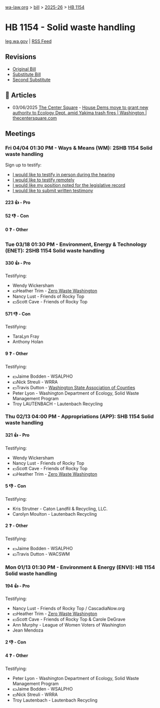 [wa-law.org](/) > [bill](/bill/) > [2025-26](/bill/2025-26/) > [HB 1154](/bill/2025-26/hb/1154/)

# HB 1154 - Solid waste handling
[leg.wa.gov](https://app.leg.wa.gov/billsummary?BillNumber=1154&Year=2025&Initiative=false) | [RSS Feed](./rss.xml)

## Revisions
* [Original Bill](1/)
* [Substitute Bill](S/)
* [Second Substitute](S2/)

## 📰 Articles
* 03/06/2025 [The Center Square](/org/the_center_square/) - [House Dems move to grant new authority to Ecology Dept. amid Yakima trash fires | Washington | thecentersquare.com](https://www.thecentersquare.com/washington/article_05fb14d0-fadd-11ef-b984-67b70fff5b2f.html#:~:text=Second%20Substitute%20House%20Bill%201154)

## Meetings
### Fri 04/04 01:30 PM - Ways & Means (WM): 2SHB 1154 Solid waste handling
Sign up to testify:
* [I would like to testify in person during the hearing](https://app.leg.wa.gov/csi/Testifier/Add?chamber=House&mId=33216&aId=166778&caId=26826&tId=1)
* [I would like to testify remotely](https://app.leg.wa.gov/csi/Testifier/Add?chamber=House&mId=33216&aId=166778&caId=26826&tId=2)
* [I would like my position noted for the legislative record](https://app.leg.wa.gov/csi/Testifier/Add?chamber=House&mId=33216&aId=166778&caId=26826&tId=3)
* [I would like to submit written testimony](https://app.leg.wa.gov/csi/Testifier/Add?chamber=House&mId=33216&aId=166778&caId=26826&tId=4)

#### 223 👍 - Pro

#### 52 👎 - Con

#### 0 ❓ - Other

### Tue 03/18 01:30 PM - Environment, Energy & Technology (ENET): 2SHB 1154 Solid waste handling
#### 330 👍 - Pro
Testifying:
* Wendy Wickersham
* 💵Heather Trim - [Zero Waste Washington](/org/zero_waste_washington/)
* Nancy Lust - Friends of Rocky Top
* 💵Scott Cave - Friends of Rocky Top

#### 571 👎 - Con
Testifying:
* TaraLyn Fray
* Anthony Holan

#### 9 ❓ - Other
Testifying:
* 💵Jaime Bodden - WSALPHO
* 💵Nick Streuli - WRRA
* 💵Travis Dutton - [Washington State Association of Counties](/org/washington_state_association_of_counties/)
* Peter Lyon - Washington Department of Ecology, Solid Waste Management Program
* Troy LAUTENBACH - Lautenbach Recycling

### Thu 02/13 04:00 PM - Appropriations (APP): SHB 1154 Solid waste handling
#### 321 👍 - Pro
Testifying:
* Wendy Wickersham
* Nancy Lust - Friends of Rocky Top
* 💵Scott Cave - Friends of Rocky Top
* 💵Heather Trim - [Zero Waste Washington](/org/zero_waste_washington/)

#### 5 👎 - Con
Testifying:
* Kris Strutner - Caton Landfil & Recycling, LLC.
* Carolyn Moulton - Lautenbach Recycling

#### 2 ❓ - Other
Testifying:
* 💵Jaime Bodden - WSALPHO
* 💵Travis Dutton - WACSWM

### Mon 01/13 01:30 PM - Environment & Energy (ENVI): HB 1154 Solid waste handling
#### 194 👍 - Pro
Testifying:
* Nancy Lust - Friends of Rocky Top / CascadiaNow.org
* 💵Heather Trim - [Zero Waste Washington](/org/zero_waste_washington/)
* 💵Scott Cave - Friends of Rocky Top & Carole DeGrave
* Ann Murphy - League of Women Voters of Washington
* Jean Mendoza

#### 2 👎 - Con

#### 4 ❓ - Other
Testifying:
* Peter Lyon - Washington Department of Ecology, Solid Waste Management Program
* 💵Jaime Bodden - WSALPHO
* 💵Nick Streuli - WRRA
* Troy Lautenbach - Lautenbach Recycling
